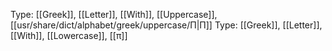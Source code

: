 Type: [[Greek]], [[Letter]], [[With]], [[Uppercase]], [[usr/share/dict/alphabet/greek/uppercase/Π|Π]]
Type: [[Greek]], [[Letter]], [[With]], [[Lowercase]], [[π]]
